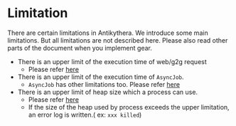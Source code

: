 # Limitation

There are certain limitations in Antikythera.
We introduce some main limitations. But all limitations are not described here. Please also read other parts of the document when you implement gear.

* There is an upper limit of the execution time of web/g2g request
  * Please refer [here](https://hexdocs.pm/antikythera/development_environment.html#environment-variables-to-tweak-behavior-of-antikythera)
* There is an upper limit of the execution time of `AsyncJob`.
  * `AsyncJob` has other limitations too. Please refer [here](https://hexdocs.pm/antikythera/Antikythera.AsyncJob.html#module-registering-jobs)
* There is an upper limit of heap size which a process can use.
  * Please refer [here](https://hexdocs.pm/antikythera/development_environment.html#environment-variables-to-tweak-behavior-of-antikythera)
  * If the size of the heap used by process exceeds the upper limitation, an error log is written.( ex: `xxx killed`)
